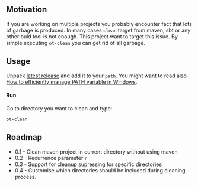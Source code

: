 ## Motivation

If you are working on multiple projects you probably encounter fact that lots
of garbage is produced. In many cases `clean` target from maven, sbt or any
other buld tool is not enough. This project want to target this issue. By simple
executing `ot-clean` you can get rid of all garbage.

## Usage

Unpack [latest release](https://github.com/ggajos/ot-clean/releases) and add it
to your `path`. You might want to read also [How to efficiently manage PATH variable in Windows](http://ggajos.com/environment-variables-management/).

#### Run

Go to directory you want to clean and type:

```
ot-clean
```

## Roadmap

* 0.1 - Clean maven project in current directory without using maven
* 0.2 - Recurrence parameter `r`
* 0.3 - Support for cleanup supressing for specific directories
* 0.4 - Customise which directories should be included during cleaning process.